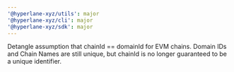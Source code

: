 ```yaml
---
'@hyperlane-xyz/utils': major
'@hyperlane-xyz/cli': major
'@hyperlane-xyz/sdk': major
---
```


Detangle assumption that chainId == domainId for EVM chains. Domain IDs and Chain Names are still unique, but chainId is no longer guaranteed to be a unique identifier.
